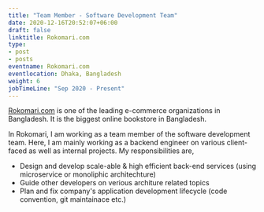 ```yaml
---
title: "Team Member - Software Development Team"
date: 2020-12-16T20:52:07+06:00
draft: false
linktitle: Rokomari.com
type:
- post
- posts
eventname: Rokomari.com
eventlocation: Dhaka, Bangladesh 
weight: 6
jobTimeLine: "Sep 2020 - Present"
---
```


[Rokomari.com](https://www.rokomari.com/book) is one of the leading e-commerce organizations in Bangladesh. It is the biggest online bookstore in Bangladesh.

In Rokomari, I am working as a team member of the software development team. Here, I am mainly working as a backend engineer on various client-faced as well as internal projects. My responsibilities are,

- Design and develop scale-able & high efficient back-end services (using microservice or monoliphic architechture)
- Guide other developers on verious architure related topics
- Plan and fix company's application development lifecycle (code convention, git maintainace etc.)